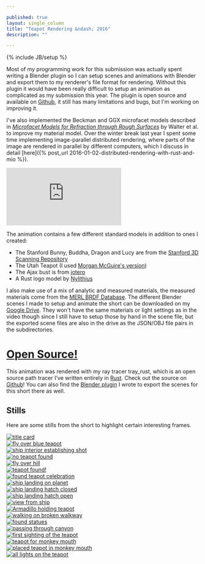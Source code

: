 ```yaml
---

published: true
layout: single_column
title: "Teapot Rendering &ndash; 2016"
description: ""

---
```

{% include JB/setup %}

Most of my programming work for this submission was actually spent writing a Blender
plugin so I can setup scenes and animations with Blender and export them to my renderer's file
format for rendering. Without this plugin it would have been really difficult to setup an
animation as complicated as my submission this year. The plugin is open source and available on
[Github](https://github.com/Twinklebear/tray_rust_blender), it still has many limitations and bugs,
but I'm working on improving it.

I've also implemented the Beckman and GGX microfacet models described in
[*Microfacet Models for Refraction through Rough Surfaces*](https://www.cs.cornell.edu/~srm/publications/EGSR07-btdf.pdf) by Walter et al. to improve my material model. Over the
winter break last year I spent some time implementing image-parallel distributed rendering,
where parts of the image are rendered in parallel by different computers,
which I discuss in detail [here]({% post_url 2016-01-02-distributed-rendering-with-rust-and-mio %}).

<div class="embed-responsive embed-responsive-16by9">
<iframe class="embed-responsive-item" src="https://www.youtube-nocookie.com/embed/5XY8ua4ysvM" title="YouTube video player" frameborder="0" allow="accelerometer; autoplay; clipboard-write; encrypted-media; gyroscope; picture-in-picture; web-share" allowfullscreen></iframe>
</div>

The animation contains a few different standard models in addition to ones I created:

- The Stanford Bunny, Buddha, Dragon and Lucy are from the
[Stanford 3D Scanning Repository](http://graphics.stanford.edu/data/3Dscanrep/)
- The Utah Teapot (I used [Morgan McGuire's version](http://graphics.cs.williams.edu/data/meshes.xml))
- The Ajax bust is from [jotero](http://forum.jotero.com/viewtopic.php?t=3)
- A Rust logo model by [Nylithius](http://blenderartists.org/forum/showthread.php?362836-Rust-language-3D-logo)

I also make use of a mix of analytic and measured materials, the measured materials come
from the [MERL BRDF Database](http://www.merl.com/brdf/). The different Blender scenes
I made to setup and animate the short can be downloaded on my
[Google Drive](https://drive.google.com/open?id=0B-l_lLEMo1YeeHNvZi1BOERyY2c).
They won't have the same materials or light settings as in the video though
since I still have to setup those by hand in the scene file, but the exported scene files are also in
the drive as the JSON/OBJ file pairs in the subdirectories.

# [Open Source!](https://github.com/Twinklebear/tray_rust)

This animation was rendered with my ray tracer tray\_rust, which is an open source path tracer
I've written entirely in [Rust](https://www.rust-lang.org/). Check out the source on
[Github](https://github.com/Twinklebear/tray_rust)! You can also find the
[Blender plugin](https://github.com/Twinklebear/tray_rust_blender) I wrote
to export the scenes for this short there as well.

## Stills

Here are some stills from the short to highlight certain interesting frames.

<div class="row justify-content-md-center">
<div class="col-md-4">
<a href="https://cdn.willusher.io/img/5jlxoJI.webp">
<img class="img-fluid" src="https://cdn.willusher.io/img/5jlxoJI.webp" alt="title card">
</a>
</div>
<div class="col-md-4">
<a href="https://cdn.willusher.io/img/h2W6QWz.webp">
<img class="img-fluid" src="https://cdn.willusher.io/img/h2W6QWz.webp" alt="fly over blue teapot">
</a>
</div>
<div class="col-md-4">
<a href="https://cdn.willusher.io/img/WeCVudj.webp">
<img class="img-fluid" src="https://cdn.willusher.io/img/WeCVudj.webp" alt="ship interior establishing shot">
</a>
</div>

<div class="col-md-4">
<a href="https://cdn.willusher.io/img/RaTP7ri.webp">
<img class="img-fluid" src="https://cdn.willusher.io/img/RaTP7ri.webp" alt="no teapot found">
</a>
</div>
<div class="col-md-4">
<a href="https://cdn.willusher.io/img/aLSH3mh.webp">
<img class="img-fluid" src="https://cdn.willusher.io/img/aLSH3mh.webp" alt="fly over hill">
</a>
</div>
<div class="col-md-4">
<a href="https://cdn.willusher.io/img/SPfyalV.webp">
<img class="img-fluid" src="https://cdn.willusher.io/img/SPfyalV.webp" alt="teapot found!">
</a>
</div>

<div class="col-md-4">
<a href="https://cdn.willusher.io/img/pNKpFIr.webp">
<img class="img-fluid" src="https://cdn.willusher.io/img/pNKpFIr.webp" alt="found teapot celebration">
</a>
</div>
<div class="col-md-4">
<a href="https://cdn.willusher.io/img/unUBq53.webp">
<img class="img-fluid" src="https://cdn.willusher.io/img/unUBq53.webp" alt="ship landing on planet">
</a>
</div>
<div class="col-md-4">
<a href="https://cdn.willusher.io/img/U3wS1xR.webp">
<img class="img-fluid" src="https://cdn.willusher.io/img/U3wS1xR.webp" alt="ship landing hatch closed">
</a>
</div>

<div class="col-md-4">
<a href="https://cdn.willusher.io/img/VXpLWfl.webp">
<img class="img-fluid" src="https://cdn.willusher.io/img/VXpLWfl.webp" alt="ship landing hatch open">
</a>
</div>
<div class="col-md-4">
<a href="https://cdn.willusher.io/img/P9hAdN8.webp">
<img class="img-fluid" src="https://cdn.willusher.io/img/P9hAdN8.webp" alt="view from ship">
</a>
</div>
<div class="col-md-4">
<a href="https://cdn.willusher.io/img/NdwGw9M.webp">
<img class="img-fluid" src="https://cdn.willusher.io/img/NdwGw9M.webp" alt="Armadillo holding teapot">
</a>
</div>

<div class="col-md-4">
<a href="https://cdn.willusher.io/img/hg9HtFW.webp">
<img class="img-fluid" src="https://cdn.willusher.io/img/hg9HtFW.webp" alt="walking on broken walkway">
</a>
</div>
<div class="col-md-4">
<a href="https://cdn.willusher.io/img/VgV0pcp.webp">
<img class="img-fluid" src="https://cdn.willusher.io/img/VgV0pcp.webp" alt="found statues">
</a>
</div>
<div class="col-md-4">
<a href="https://cdn.willusher.io/img/BaljHna.webp">
<img class="img-fluid" src="https://cdn.willusher.io/img/BaljHna.webp" alt="passing through canyon">
</a>
</div>

<div class="col-md-4">
<a href="https://cdn.willusher.io/img/mBlU6YV.webp">
<img class="img-fluid" src="https://cdn.willusher.io/img/mBlU6YV.webp" alt="first sighting of the teapot">
</a>
</div>
<div class="col-md-4">
<a href="https://cdn.willusher.io/img/7vRnIP4.webp">
<img class="img-fluid" src="https://cdn.willusher.io/img/7vRnIP4.webp" alt="teapot for monkey mouth">
</a>
</div>
<div class="col-md-4">
<a href="https://cdn.willusher.io/img/nnrbZWM.webp">
<img class="img-fluid" src="https://cdn.willusher.io/img/nnrbZWM.webp" alt="placed teapot in monkey mouth">
</a>
</div>

<div class="col-md-12">
<a href="https://cdn.willusher.io/img/0mP9nT9.webp">
<img class="img-fluid" src="https://cdn.willusher.io/img/0mP9nT9.webp" alt="all lights on the teapot">
</a>
</div>

</div>

<div class="col-md-12">
<br />
<br />
<br />
<br />
</div>

